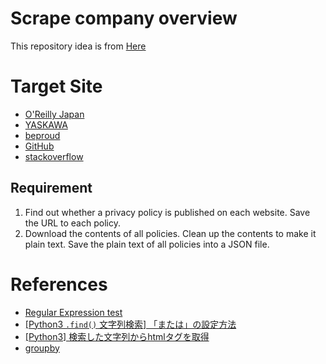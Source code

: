 # Scrape company overview
This repository idea is from [Here](https://www.freelancer.com/projects/python/Web-Scraping-Python-17881102/)

# Target Site
- [O'Reilly Japan](https://www.oreilly.co.jp/index.shtml)
- [YASKAWA](https://www.yaskawa.co.jp/)
- [beproud](https://www.beproud.jp/)
- [GitHub](https://github.com/about)
- [stackoverflow](https://stackoverflow.com/company)

## Requirement
1. Find out whether a privacy policy is published on each website. Save the URL to each policy.
2. Download the contents of all policies. Clean up the contents to make it plain text. Save the plain text of all policies into a JSON file.
# References
- [Regular Expression test](https://regex101.com/)
- [[Python3 `.find()` 文字列検索] 「または」の設定方法](https://teratail.com/questions/153160)
- [[Python3] 検索した文字列からhtmlタグを取得](https://teratail.com/questions/153175)
- [groupby](https://github.com/Yukiya025/csvCleaning/blob/master/main0.py)